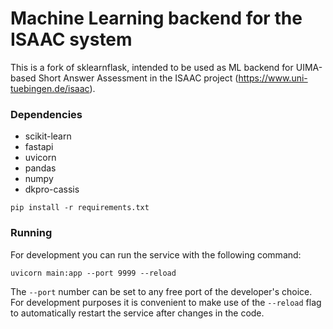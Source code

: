 # Machine Learning backend for the ISAAC system

This is a fork of sklearnflask, intended to be used as ML backend for UIMA-based Short Answer Assessment in the ISAAC project (https://www.uni-tuebingen.de/isaac).

### Dependencies
- scikit-learn
- fastapi
- uvicorn
- pandas
- numpy
- dkpro-cassis

```
pip install -r requirements.txt
```

### Running

For development you can run the service with the following command:
```
uvicorn main:app --port 9999 --reload
```
The ```--port``` number can be set to any free port of the developer's choice.  
For development purposes it is convenient to make use of the ```--reload``` 
flag to automatically restart the service after changes in the code.
